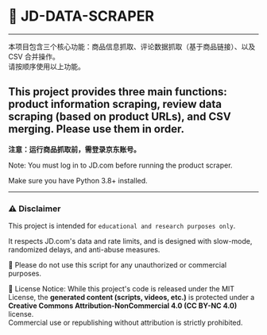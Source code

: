#  🎯 JD-DATA-SCRAPER

---
本项目包含三个核心功能：商品信息抓取、评论数据抓取（基于商品链接）、以及 CSV 合并操作。  
请按顺序使用以上功能。

This project provides three main functions: product information scraping, review data scraping (based on product URLs), and CSV merging.
Please use them in order.
---

**注意：运行商品抓取前，需登录京东账号。**  

Note: You must log in to JD.com before running the product scraper.



Make sure you have Python 3.8+ installed.


---
### ⚠️ Disclaimer
  
This project is intended for `educational and research purposes only`.  

It respects JD.com's data and rate limits, and is designed with slow-mode, randomized delays, and anti-abuse measures.


🚫 Please do not use this script for any unauthorized or commercial purposes.


🛑 License Notice:
While this project's code is released under the MIT License, the **generated content (scripts, videos, etc.)** is protected under a **Creative Commons Attribution-NonCommercial 4.0 (CC BY-NC 4.0)** license.  
Commercial use or republishing without attribution is strictly prohibited.
